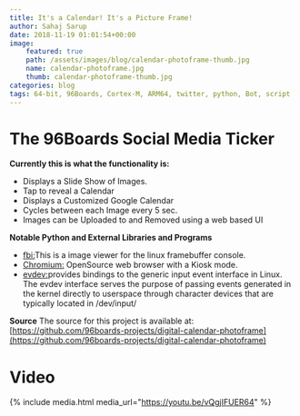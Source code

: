 ```yaml
---
title: It's a Calendar! It's a Picture Frame!
author: Sahaj Sarup
date: 2018-11-19 01:01:54+00:00
image:
    featured: true
    path: /assets/images/blog/calendar-photoframe-thumb.jpg
    name: calendar-photoframe.jpg
    thumb: calendar-photoframe-thumb.jpg
categories: blog
tags: 64-bit, 96Boards, Cortex-M, ARM64, twitter, python, Bot, script
---
```


# The 96Boards Social Media Ticker

**Currently this is what the functionality is:**
- Displays a Slide Show of Images.
- Tap to reveal a Calendar
- Displays a Customized Google Calendar
- Cycles between each Image every 5 sec.
- Images can be Uploaded to and Removed using a web based UI

**Notable Python and External Libraries and Programs**
- [fbi:](https://www.kraxel.org/blog/linux/fbida/)This is a image viewer for the linux framebuffer console.
- [Chromium:](https://www.chromium.org/Home) OpenSource web browser with a Kiosk mode.
- [evdev:](https://python-evdev.readthedocs.io/en/latest/)provides bindings to the generic input event interface in Linux. The evdev interface serves the purpose of passing events generated in the kernel directly to userspace through character devices that are typically located in /dev/input/

**Source**
The source for this project is available at: [https://github.com/96boards-projects/digital-calendar-photoframe](https://github.com/96boards-projects/digital-calendar-photoframe)


# Video

{% include media.html media_url="https://youtu.be/vQgjIFUER64" %}
